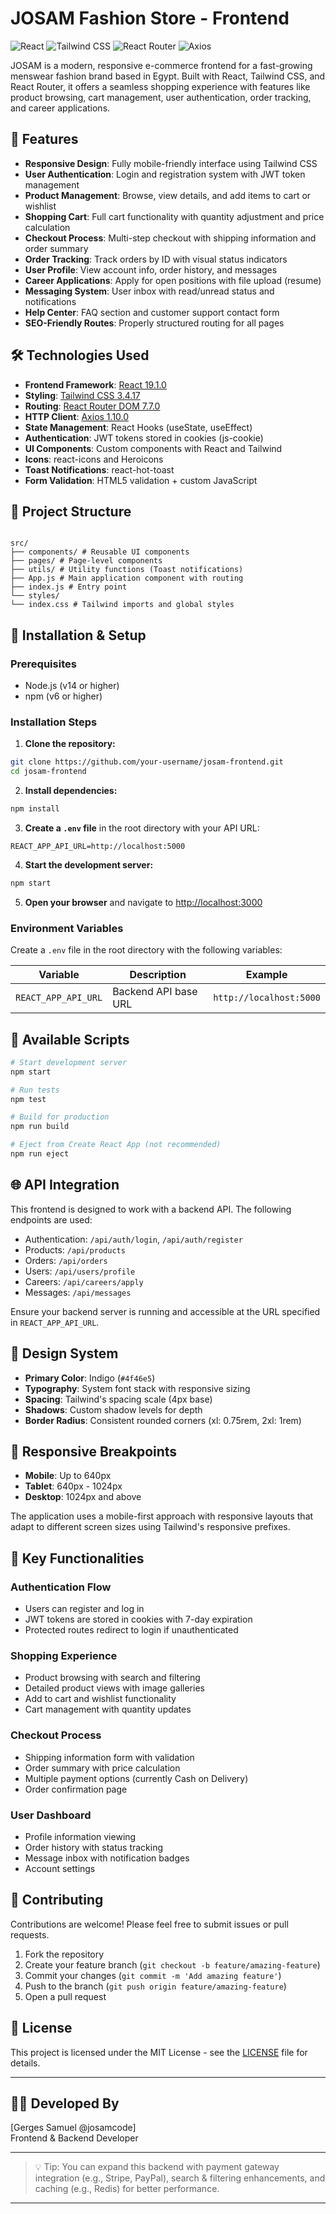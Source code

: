 # JOSAM Fashion Store - Frontend

![React](https://img.shields.io/badge/React-19.1.0-blue.svg)
![Tailwind CSS](https://img.shields.io/badge/Tailwind_CSS-3.4.17-38B2AC.svg)
![React Router](https://img.shields.io/badge/React_Router-7.7.0-CA472F.svg)
![Axios](https://img.shields.io/badge/Axios-1.10.0-5A29E4.svg)

JOSAM is a modern, responsive e-commerce frontend for a fast-growing menswear fashion brand based in Egypt. Built with React, Tailwind CSS, and React Router, it offers a seamless shopping experience with features like product browsing, cart management, user authentication, order tracking, and career applications.

## 🌟 Features

- **Responsive Design**: Fully mobile-friendly interface using Tailwind CSS
- **User Authentication**: Login and registration system with JWT token management
- **Product Management**: Browse, view details, and add items to cart or wishlist
- **Shopping Cart**: Full cart functionality with quantity adjustment and price calculation
- **Checkout Process**: Multi-step checkout with shipping information and order summary
- **Order Tracking**: Track orders by ID with visual status indicators
- **User Profile**: View account info, order history, and messages
- **Career Applications**: Apply for open positions with file upload (resume)
- **Messaging System**: User inbox with read/unread status and notifications
- **Help Center**: FAQ section and customer support contact form
- **SEO-Friendly Routes**: Properly structured routing for all pages

## 🛠️ Technologies Used

- **Frontend Framework**: [React 19.1.0](https://react.dev/)
- **Styling**: [Tailwind CSS 3.4.17](https://tailwindcss.com/)
- **Routing**: [React Router DOM 7.7.0](https://reactrouter.com/)
- **HTTP Client**: [Axios 1.10.0](https://axios-http.com/)
- **State Management**: React Hooks (useState, useEffect)
- **Authentication**: JWT tokens stored in cookies (js-cookie)
- **UI Components**: Custom components with React and Tailwind
- **Icons**: react-icons and Heroicons
- **Toast Notifications**: react-hot-toast
- **Form Validation**: HTML5 validation + custom JavaScript

## 📁 Project Structure

```

src/
├── components/ # Reusable UI components
├── pages/ # Page-level components
├── utils/ # Utility functions (Toast notifications)
├── App.js # Main application component with routing
├── index.js # Entry point
└── styles/
└── index.css # Tailwind imports and global styles

```

## 🔧 Installation & Setup

### Prerequisites

- Node.js (v14 or higher)
- npm (v6 or higher)

### Installation Steps

1. **Clone the repository:**

```bash
git clone https://github.com/your-username/josam-frontend.git
cd josam-frontend
```

2. **Install dependencies:**

```bash
npm install
```

3. **Create a `.env` file** in the root directory with your API URL:

```env
REACT_APP_API_URL=http://localhost:5000
```

4. **Start the development server:**

```bash
npm start
```

5. **Open your browser** and navigate to [http://localhost:3000](http://localhost:3000)

### Environment Variables

Create a `.env` file in the root directory with the following variables:

| Variable            | Description          | Example                 |
| ------------------- | -------------------- | ----------------------- |
| `REACT_APP_API_URL` | Backend API base URL | `http://localhost:5000` |

## 🚀 Available Scripts

```bash
# Start development server
npm start

# Run tests
npm test

# Build for production
npm run build

# Eject from Create React App (not recommended)
npm run eject
```

## 🌐 API Integration

This frontend is designed to work with a backend API. The following endpoints are used:

- Authentication: `/api/auth/login`, `/api/auth/register`
- Products: `/api/products`
- Orders: `/api/orders`
- Users: `/api/users/profile`
- Careers: `/api/careers/apply`
- Messages: `/api/messages`

Ensure your backend server is running and accessible at the URL specified in `REACT_APP_API_URL`.

## 🎨 Design System

- **Primary Color**: Indigo (`#4f46e5`)
- **Typography**: System font stack with responsive sizing
- **Spacing**: Tailwind's spacing scale (4px base)
- **Shadows**: Custom shadow levels for depth
- **Border Radius**: Consistent rounded corners (xl: 0.75rem, 2xl: 1rem)

## 📱 Responsive Breakpoints

- **Mobile**: Up to 640px
- **Tablet**: 640px - 1024px
- **Desktop**: 1024px and above

The application uses a mobile-first approach with responsive layouts that adapt to different screen sizes using Tailwind's responsive prefixes.

## 📝 Key Functionalities

### Authentication Flow

- Users can register and log in
- JWT tokens are stored in cookies with 7-day expiration
- Protected routes redirect to login if unauthenticated

### Shopping Experience

- Product browsing with search and filtering
- Detailed product views with image galleries
- Add to cart and wishlist functionality
- Cart management with quantity updates

### Checkout Process

- Shipping information form with validation
- Order summary with price calculation
- Multiple payment options (currently Cash on Delivery)
- Order confirmation page

### User Dashboard

- Profile information viewing
- Order history with status tracking
- Message inbox with notification badges
- Account settings

## 🤝 Contributing

Contributions are welcome! Please feel free to submit issues or pull requests.

1. Fork the repository
2. Create your feature branch (`git checkout -b feature/amazing-feature`)
3. Commit your changes (`git commit -m 'Add amazing feature'`)
4. Push to the branch (`git push origin feature/amazing-feature`)
5. Open a pull request

## 📄 License

This project is licensed under the MIT License - see the [LICENSE](LICENSE) file for details.

---

## 🧑‍💻 Developed By

[Gerges Samuel @josamcode]  
Frontend & Backend Developer

---

> 💡 Tip: You can expand this backend with payment gateway integration (e.g., Stripe, PayPal), search & filtering enhancements, and caching (e.g., Redis) for better performance.

---
